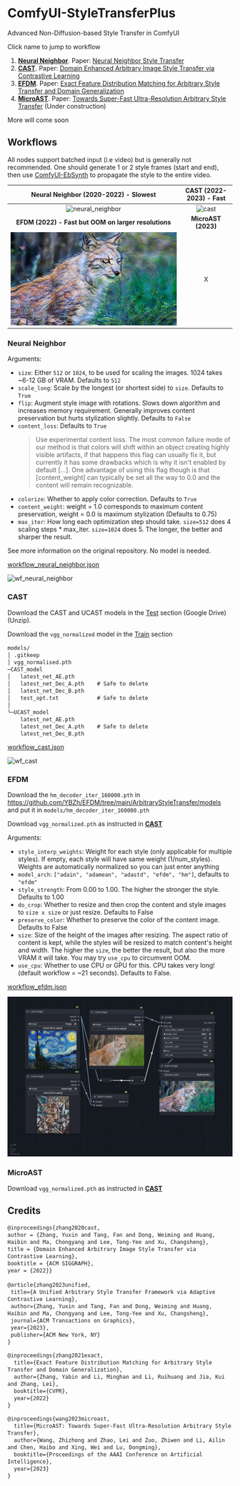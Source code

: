 # ComfyUI-StyleTransferPlus
Advanced Non-Diffusion-based Style Transfer in ComfyUI

Click name to jump to workflow

1. [**Neural Neighbor**](#neural-neighbor). Paper: [Neural Neighbor Style Transfer](https://github.com/nkolkin13/NeuralNeighborStyleTransfer) 
2. [**CAST**](#cast). Paper: [Domain Enhanced Arbitrary Image Style Transfer via Contrastive Learning](https://github.com/zyxElsa/CAST_pytorch)
3. [**EFDM**](#efdm). Paper: [Exact Feature Distribution Matching for Arbitrary Style Transfer and Domain Generalization](https://github.com/YBZh/EFDM)
4. [**MicroAST**](#microast). Paper: [Towards Super-Fast Ultra-Resolution Arbitrary Style Transfer](https://github.com/EndyWon/MicroAST) (Under construction)

More will come soon

## Workflows

All nodes support batched input (i.e video) but is generally not recommended. One should generate 1 or 2 style frames (start and end), then use [ComfyUI-EbSynth](https://github.com/FuouM/ComfyUI-EbSynth) to propagate the style to the entire video.

| Neural Neighbor (2020-2022) - Slowest | CAST (2022-2023) - Fast |
|:-:|:-:|
|![neural_neighbor](example_outputs/neural_neighbor.png) | ![cast](example_outputs/cast.png) |
| **EFDM (2022) - Fast but OOM on larger resolutions** | **MicroAST (2023)** | 
| ![efdm](example_outputs/efdm.png) | X |

### Neural Neighbor

Arguments:
- `size`: Either `512` or `1024`, to be used for scaling the images. 1024 takes ~6-12 GB of VRAM. Defaults to `512`
- `scale_long`: Scale by the longest (or shortest side) to `size`. Defaults to `True`
- `flip`: Augment style image with rotations. Slows down algorithm and increases memory requirement. Generally improves content preservation but hurts stylization slightly. Defaults to `False`
- `content_loss`: Defaults to `True`
  > Use experimental content loss. The most common failure mode of our method is that colors will shift within an object creating highly visible artifacts, if that happens this flag can usually fix it, but currently it has some drawbacks which is why it isn't enabled by default [...]. One advantage of using this flag though is that [content_weight] can typically be set all the way to 0.0 and the content will remain recognizable.
- `colorize`: Whether to apply color correction. Defaults to `True`
- `content_weight`: weight = 1.0 corresponds to maximum content preservation, weight = 0.0 is maximum stylization (Defaults to 0.75)
- `max_iter`: How long each optimization step should take. `size=512` does 4 scaling steps * max_iter. `size=1024` does 5. The longer, the better and sharper the result.

See more information on the original repository. No model is needed.

[workflow_neural_neighbor.json](workflows/workflow_neural_neighbor.json)

![wf_neural_neighbor](workflows/wf_neural_neighbor.png)

### CAST

Download the CAST and UCAST models in the [Test](https://github.com/zyxElsa/CAST_pytorch?tab=readme-ov-file#test) section (Google Drive) (Unzip).

Download the `vgg_normalized` model in the [Train](https://github.com/zyxElsa/CAST_pytorch?tab=readme-ov-file#train) section

```
models/
│ .gitkeep
│ vgg_normalised.pth
─CAST_model
│   latest_net_AE.pth
│   latest_net_Dec_A.pth    # Safe to delete
│   latest_net_Dec_B.pth
│   test_opt.txt            # Safe to delete
│
└─UCAST_model
    latest_net_AE.pth 
    latest_net_Dec_A.pth    # Safe to delete
    latest_net_Dec_B.pth
```

[workflow_cast.json](workflows/workflow_cast.json)

![wf_cast](workflows/wf_cast.png)

### EFDM

Download the `hm_decoder_iter_160000.pth` 
in https://github.com/YBZh/EFDM/tree/main/ArbitraryStyleTransfer/models and put it in 
`models/hm_decoder_iter_160000.pth`

Download `vgg_normalized.pth` as instructed in [**CAST**](#cast)

Arguments:
- `style_interp_weights`: Weight for each style (only applicable for multiple styles). If empty, each style will have same weight (1/num_styles). Weights are automatically normalized so you can just enter anything
- `model_arch`: `["adain", "adamean", "adastd", "efdm", "hm"]`, defaults to `"efdm"`
- `style_strength`: From 0.00 to 1.00. The higher the stronger the style. Defaults to 1.00
- `do_crop`: Whether to resize and then crop the content and style images to `size x size` or just resize. Defaults to False
- `preserve_color`: Whether to preserve the color of the content image. Defaults to False
- `size`: Size of the height of the images after resizing. The aspect ratio of content is kept, while the styles will be resized to match content's height and width. The higher the `size`, the better the result, but also the more VRAM it will take. You may try `use_cpu` to circumvent OOM.
- `use_cpu`: Whether to use CPU or GPU for this. CPU takes very long! (default workflow = ~21 seconds). Defaults to False.

[workflow_efdm.json](workflows/workflow_efdm.json)

![wf_efdm](workflows/wf_efdm.png)


### MicroAST

Download `vgg_normalized.pth` as instructed in [**CAST**](#cast)

## Credits

```
@inproceedings{zhang2020cast,
author = {Zhang, Yuxin and Tang, Fan and Dong, Weiming and Huang, Haibin and Ma, Chongyang and Lee, Tong-Yee and Xu, Changsheng},
title = {Domain Enhanced Arbitrary Image Style Transfer via Contrastive Learning},
booktitle = {ACM SIGGRAPH},
year = {2022}}

@article{zhang2023unified,
 title={A Unified Arbitrary Style Transfer Framework via Adaptive Contrastive Learning},
 author={Zhang, Yuxin and Tang, Fan and Dong, Weiming and Huang, Haibin and Ma, Chongyang and Lee, Tong-Yee and Xu, Changsheng},
 journal={ACM Transactions on Graphics},
 year={2023},
 publisher={ACM New York, NY}
}
```

```
@inproceedings{zhang2021exact,
  title={Exact Feature Distribution Matching for Arbitrary Style Transfer and Domain Generalization},
  author={Zhang, Yabin and Li, Minghan and Li, Ruihuang and Jia, Kui and Zhang, Lei},
  booktitle={CVPR},
  year={2022}
}
```

```
@inproceedings{wang2023microast,
  title={MicroAST: Towards Super-Fast Ultra-Resolution Arbitrary Style Transfer},
  author={Wang, Zhizhong and Zhao, Lei and Zuo, Zhiwen and Li, Ailin and Chen, Haibo and Xing, Wei and Lu, Dongming},
  booktitle={Proceedings of the AAAI Conference on Artificial Intelligence},
  year={2023}
}
```
